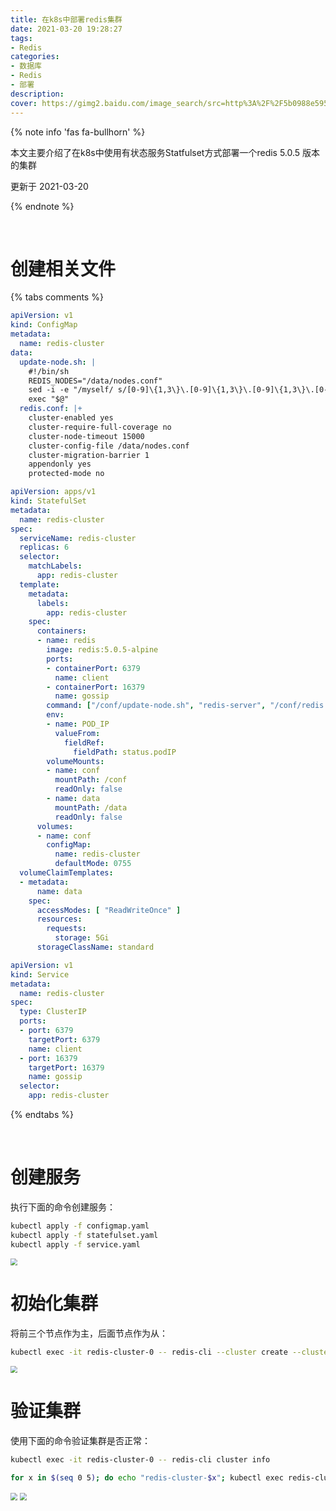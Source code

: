 ```yaml
---
title: 在k8s中部署redis集群
date: 2021-03-20 19:28:27
tags:
- Redis
categories:
- 数据库
- Redis
- 部署
description:
cover: https://gimg2.baidu.com/image_search/src=http%3A%2F%2F5b0988e595225.cdn.sohucs.com%2Fimages%2F20180327%2F34adc98d775145f0b23c5fa67217af1d.png&refer=http%3A%2F%2F5b0988e595225.cdn.sohucs.com&app=2002&size=f9999,10000&q=a80&n=0&g=0n&fmt=jpeg?sec=1618831808&t=b7f7e1ea802b755f7896decb0502c6a3
---
```




{% note info 'fas fa-bullhorn' %}

本文主要介绍了在k8s中使用有状态服务Statfulset方式部署一个redis 5.0.5 版本的集群

更新于 2021-03-20

{% endnote %}

<br>



# 创建相关文件

{% tabs comments %}

<!-- tab configmap -->

```yaml
apiVersion: v1
kind: ConfigMap
metadata:
  name: redis-cluster
data:
  update-node.sh: |
    #!/bin/sh
    REDIS_NODES="/data/nodes.conf"
    sed -i -e "/myself/ s/[0-9]\{1,3\}\.[0-9]\{1,3\}\.[0-9]\{1,3\}\.[0-9]\{1,3\}/${POD_IP}/" ${REDIS_NODES}
    exec "$@"
  redis.conf: |+
    cluster-enabled yes
    cluster-require-full-coverage no
    cluster-node-timeout 15000
    cluster-config-file /data/nodes.conf
    cluster-migration-barrier 1
    appendonly yes
    protected-mode no
```

<!-- endtab -->

<!-- tab statefulset -->

```yaml
apiVersion: apps/v1
kind: StatefulSet
metadata:
  name: redis-cluster
spec:
  serviceName: redis-cluster
  replicas: 6
  selector:
    matchLabels:
      app: redis-cluster
  template:
    metadata:
      labels:
        app: redis-cluster
    spec:
      containers:
      - name: redis
        image: redis:5.0.5-alpine
        ports:
        - containerPort: 6379
          name: client
        - containerPort: 16379
          name: gossip
        command: ["/conf/update-node.sh", "redis-server", "/conf/redis.conf"]
        env:
        - name: POD_IP
          valueFrom:
            fieldRef:
              fieldPath: status.podIP
        volumeMounts:
        - name: conf
          mountPath: /conf
          readOnly: false
        - name: data
          mountPath: /data
          readOnly: false
      volumes:
      - name: conf
        configMap:
          name: redis-cluster
          defaultMode: 0755
  volumeClaimTemplates:
  - metadata:
      name: data
    spec:
      accessModes: [ "ReadWriteOnce" ]
      resources:
        requests:
          storage: 5Gi
      storageClassName: standard
```

<!-- endtab -->

<!-- tab service -->

```yaml
apiVersion: v1  
kind: Service  
metadata:  
  name: redis-cluster  
spec:  
  type: ClusterIP  
  ports:  
  - port: 6379  
    targetPort: 6379  
    name: client  
  - port: 16379  
    targetPort: 16379  
    name: gossip  
  selector:  
    app: redis-cluster  
```

<!-- endtab -->

{% endtabs %}

<br>



# 创建服务

执行下面的命令创建服务：

```bash
kubectl apply -f configmap.yaml
kubectl apply -f statefulset.yaml
kubectl apply -f service.yaml
```

<img src="./create.png" style="zoom:70%;" />



<br>

# 初始化集群

将前三个节点作为主，后面节点作为从：

```bash
kubectl exec -it redis-cluster-0 -- redis-cli --cluster create --cluster-replicas 1 $(kubectl get pods -l app=redis-cluster -o jsonpath='{range.items[*]}{.status.podIP}:6379 ')  
```

<img src="./cluster.png" style="zoom:70%;" />



<br>



# 验证集群

使用下面的命令验证集群是否正常：

```bash
kubectl exec -it redis-cluster-0 -- redis-cli cluster info  

for x in $(seq 0 5); do echo "redis-cluster-$x"; kubectl exec redis-cluster-$x -- redis-cli role; echo; done 
```

<img src="./info.png" style="zoom:70%;" />

<img src="./detail.png" style="zoom:70%;" />

